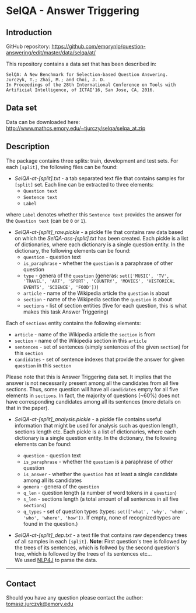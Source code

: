 # SelQA - Answer Triggering

## Introduction

GitHub repository: https://github.com/emorynlp/question-answering/edit/master/data/selqa/at/  

This repository contains a data set that has been described in:  

```
SelQA: A New Benchmark for Selection-based Question Answering.  
Jurczyk, T.; Zhai, M.; and Choi, J. D.  
In Proceedings of the 28th International Conference on Tools with Artificial Intelligence, of ICTAI'16, San Jose, CA, 2016. 
```


## Data set

Data can be downloaded here: http://www.mathcs.emory.edu/~tjurczy/selqa/selqa_at.zip


## Description

The package contains three splits: train, development and test sets.
For each `[split]`, the following files can be found:

- *SelQA-at-[split].txt* - a tab separated text file that contains samples for `[split]` set. Each line can be extracted to three elements:
  * `Question text`
  * `Sentence text`
  * `Label`

 where `Label` denotes whether this `Sentence text` provides the answer for the `Question text` (can be `0` or `1`).
  
- *SelQA-at-[split]_raw.pickle* - a pickle file that contains raw data based on which the *SelQA-ass-[split].txt* has been created. Each pickle is a list of dictionaries, where each dictionary is a single question entity. In the dictionary, the following elements can be found:
  * `question` - question text
  * `is_paraphrase` - whether the `question` is a paraphrase of other question
  * `type` - genera of the `question` (generas: `set(['MUSIC', 'TV', 'TRAVEL', 'ART', 'SPORT', 'COUNTRY', 'MOVIES', 'HISTORICAL EVENTS', 'SCIENCE', 'FOOD'])`)
  * `article` - name of the Wikipedia article the `question` is about
  * `section` - name of the Wikipedia section the `question` is about
  * `sections` - list of section entities (five for each question, this is what makes this task Answer Triggering)

 Each of `sections` entity contains the following elements:
  * `article` - name of the Wikipedia article the `section` is from
  * `section` - name of the Wikipedia section in this `article`
  * `sentences` - set of sentences (simply sentences of the given `section`) for this `section`
  * `candidates` - set of sentence indexes that provide the answer for given `question` in this `section`

 Please note that this is Answer Triggering data set. It implies that the answer is not necessarily present among all the candidates from all five sections. Thus, some question will have all `candidates` empty for all five elements in `sections`. In fact, the majority of questions (~60%) does not have corresponding candidates among all its sentences (more details on that in the paper).


- *SelQA-at-[split]_analysis.pickle* - a pickle file contains useful information that might be used for analysis such as question length, sections length etc. Each pickle is a list of dictionaries, where each dictionary is a single question entity. In the dictionary, the following elements can be found:
  * `question` - question text
  * `is_paraphrase` - whether the `question` is a paraphrase of other question
  * `is_answer` - whether the `question` has at least a single candidate among all its candidates
  * `genera` - genera of the `question`
  * `q_len` - question length (a number of word tokens in a `question`)
  * `s_len` - sections length (a total amount of all sentences in all five `sections`)
  * `q_types` - set of question types (types: `set(['what', 'why', 'when', 'who', 'where', 'how'])`. If empty, none of recognized types are found in the question.)

- *SelQA-at-[split]_dep.txt* - a text file that contains raw dependency trees of all samples in each `[split]`. __Note__: First question's tree is followed by the trees of its sentences, which is follwed by the second question's tree, which is followed by the trees of its sentences etc...  
 We used [NLP4J](https://github.com/emorynlp/nlp4j) to parse the data.

------------------

## Contact

Should you have any question please contact the author:  
tomasz.jurczyk@emory.edu
